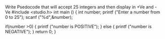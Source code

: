 Write Psedocode that will accept 25 integers and then display in +Ve and -Ve
#include <studio.h>
int main () {
int number;
printf ("Enter a number from 0 to 25");
scanf ("%d",&number);

if(number >0) {
printf ("number is POSITIVE");
}
else {
printf ("number is NEGATIVE");
}
return 0;
}
